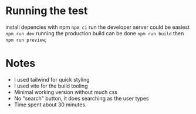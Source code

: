 # Running the test
install depencies with npm `npm ci`
run the developer server could be easiest `npm run dev`
running the production build can be done `npm run build` then `npm run preview`;

# Notes
- I used tailwind for quick styling
- I used vite for the build tooling
- Minimal working version without much css
- No "search" button, it does searching as the user types
- Time spent about 30 minutes.